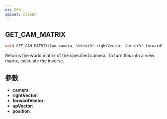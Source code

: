 ```yaml
---
ns: CFX
apiset: client
---
```

## GET_CAM_MATRIX

```c
void GET_CAM_MATRIX(Cam camera, Vector3* rightVector, Vector3* forwardVector, Vector3* upVector, Vector3* position);
```

Returns the world matrix of the specified camera. To turn this into a view matrix, calculate the inverse.

## 參數
* **camera**: 
* **rightVector**: 
* **forwardVector**: 
* **upVector**: 
* **position**: 

